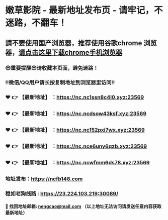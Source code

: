 # 嫩草影院 - 最新地址发布页 - 请牢记，不迷路，不翻车！

## 請不要使用国产浏览器，推荐使用谷歌chrome 浏览器，<a href = "https://www.google.cn/chrome/">请点击这里下载chrome手机浏览器</a>

### :sunglasses:重要提醒:sunglasses:请收藏本页面，避免迷路！
### ‼️微信/QQ用户请长按复制地址到浏览器里访问‼️

### :heart: :point_right: 【最新地址】 ：https://nc.nc1ssn8c4l0.xyz:23569
### :heart: :point_right: 【最新地址】 ：https://nc.ncdsow43ksf.xyz:23569
### :heart: :point_right: 【最新地址】 ：https://nc.nc152pxi7wx.xyz:23569
### :heart: :point_right: 【最新地址】 ：https://nc.nce6uny6qzb.xyz:23569
### :heart: :point_right: 【最新地址】 ：https://nc.ncwfmm6ds78.xyz:23569

### 地址发布：https://ncfb148.com
### 稳如老狗线路 : https://23.224.103.219:30089/

#### :e-mail: __找回地址邮箱: nengcao@mail.com （以上地址无法访问请发送任意内容获取最新地址）__
